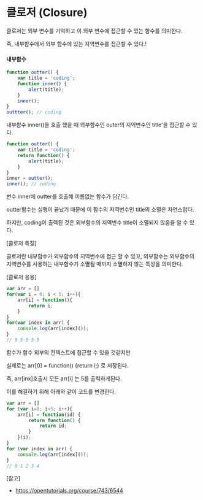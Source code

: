 # 클로저 (Closure)

클로저는 외부 변수를 기억하고 이 외부 변수에 접근할 수 있는 함수를 의미한다.

즉, 내부함수에서 외부 함수에 있는 지역변수를 접근할 수 있다.!

#### 내부함수

```javascript
function outter() {
    var title = 'coding';
    function inner() {
        alert(title);
    }
    inner();
}
outtter(); // coding
```

내부함수 inner()을 호출 했을 때 외부함수인 outer의 지역변수인 title'을 접근할 수 있다.

```javascript
function outter() {
    var title = 'coding';
    return function() {
        alert(title);
    }
}
inner = outter();
inner(); // coding
```

변수 inner에 outter를 호출해 이름없는 함수가 담긴다.

outter함수는 실행이 끝났기 때문에 이 함수의 지역변수인 title의 소멸은 자연스럽다.

하지만, coding이 출력된 것은 외부함수의 지역번수 title이 소멸되지 않음을 알 수 있다.

[클로저 특징]

클로저란 내부함수가 외부함수의 지역변수에 접근 할 수 있꼬, 외부함수는 외부함수의 지역변수를 사용하는 내부함수가 소멸될 때까지 소멸하지 않는 특성을 의미한다.

[클로저 응용]

```javascript
var arr = []
for(var i = 0; i < 5; i++){
    arr[i] = function(){
        return i;
    }
}
for(var index in arr) {
    console.log(arr[index]());
}
// 5 5 5 5 5
```

함수가 함수 외부의 컨텍스트에 접근할 수 있을 것같지만 

실제로는 arr[0] = function() {return i;} 로 저장된다.

즉, arr[inx]호출시 모든 arr[i] 는 5를 출력하게된다.

이를 해결하기 위해 아래와 같이 코드를 변경한다.

```javascript
var arr = []
for (var i=0; i<5; i++){
    arr[i] = function(id) {
        return function() {
            return id;
        }
    }(i);
}
for (var index in arr) {
    console.log(arr[index]());
}
// 0 1 2 3 4 
```





[참고]

- https://opentutorials.org/course/743/6544